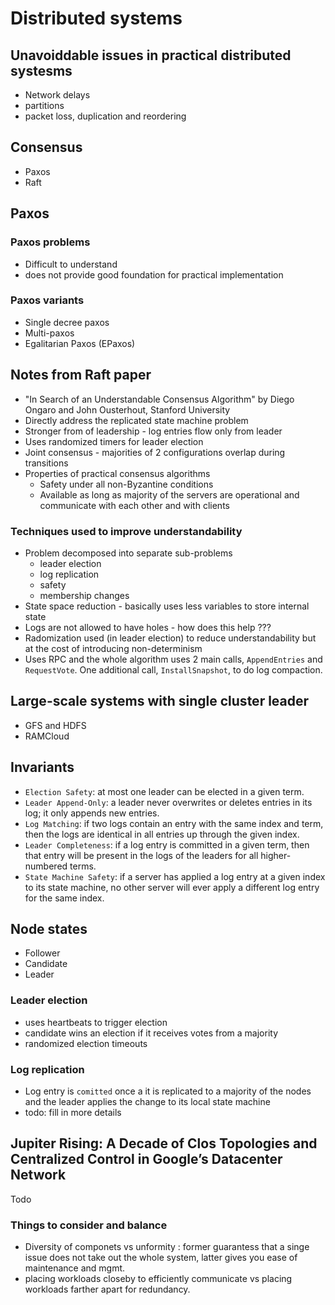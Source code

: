 # Distributed systems

## Unavoiddable issues in practical distributed systesms

- Network delays
- partitions
- packet loss, duplication and reordering

## Consensus

- Paxos
- Raft

## Paxos

### Paxos problems

- Difficult to understand
- does not provide good foundation for practical implementation

### Paxos variants

- Single decree paxos
- Multi-paxos
- Egalitarian Paxos (EPaxos)

## Notes from Raft paper

- "In Search of an Understandable Consensus Algorithm" by Diego Ongaro and John Ousterhout, Stanford University
- Directly address the replicated state machine problem
- Stronger from of leadership - log entries flow only from leader
- Uses randomized timers for leader election
- Joint consensus - majorities of 2 configurations overlap during transitions
- Properties of practical consensus algorithms
  - Safety under all non-Byzantine conditions
  - Available as long as majority of the servers are operational and communicate with each other and with clients

### Techniques used to improve understandability

- Problem decomposed into separate sub-problems
  - leader election
  - log replication
  - safety
  - membership changes
- State space reduction - basically uses less variables to store internal state
- Logs are not allowed to have holes - how does this help ???
- Radomization used (in leader election) to reduce understandability but at the cost of introducing non-determinism
- Uses RPC and the whole algorithm uses 2 main calls, `AppendEntries` and `RequestVote`. One additional call, `InstallSnapshot`, to do log compaction.

## Large-scale systems with single cluster leader

- GFS and HDFS
- RAMCloud

## Invariants

- `Election Safety`: at most one leader can be elected in a given term.
- `Leader Append-Only`: a leader never overwrites or deletes entries in its log; it only appends new entries.
- `Log Matching`: if two logs contain an entry with the same index and term, then the logs are identical in all entries up through the given index.
- `Leader Completeness`: if a log entry is committed in a given term, then that entry will be present in the logs of the leaders for all higher-numbered terms.
- `State Machine Safety`: if a server has applied a log entry at a given index to its state machine, no other server will ever apply a different log entry for the same index.

## Node states

- Follower
- Candidate
- Leader

### Leader election

- uses heartbeats to trigger election
- candidate wins an election if it receives votes from a majority
- randomized election timeouts

### Log replication

- Log entry is `comitted` once a it is replicated to a majority of the nodes and the leader applies the change to its local state machine
- todo: fill in more details

## Jupiter Rising: A Decade of Clos Topologies and Centralized Control in Google’s Datacenter Network

Todo

### Things to consider and balance

- Diversity of componets vs unformity : former guarantess that a singe issue does not take out the whole system, latter gives you ease of maintenance and mgmt.
- placing workloads closeby to efficiently communicate vs placing workloads farther apart for redundancy.
